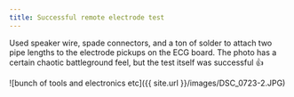 ```yaml
---
title: Successful remote electrode test
---
```


Used speaker wire, spade connectors, and a ton of solder to attach two pipe lengths to the electrode pickups on the ECG board. 
The photo has a certain chaotic battleground feel, but the test itself was successful 👍

![bunch of tools and electronics etc]({{ site.url }}/images/DSC_0723-2.JPG)

